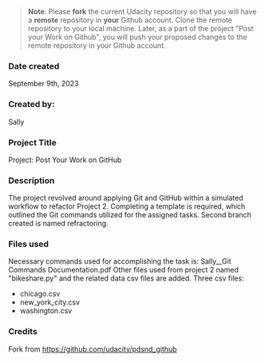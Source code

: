 >**Note**: Please **fork** the current Udacity repository so that you will have a **remote** repository in **your** Github account. Clone the remote repository to your local machine. Later, as a part of the project "Post your Work on Github", you will push your proposed changes to the remote repository in your Github account.

### Date created
September 9th, 2023

### Created by: 
Sally

### Project Title
Project: Post Your Work on GitHub

### Description
The project revolved around applying Git and GitHub within a simulated workflow to refactor Project 2. Completing a template is required, which outlined the Git commands utilized for the assigned tasks. Second branch created is named refractoring.

### Files used
Necessary commands used for accomplishing the task is: Sally__Git Commands Documentation.pdf
Other files used from project 2 named "bikeshare.py" and the related data csv files are added. Three csv files:
* chicago.csv
* new_york_city.csv
* washington.csv

### Credits
Fork from https://github.com/udacity/pdsnd_github
